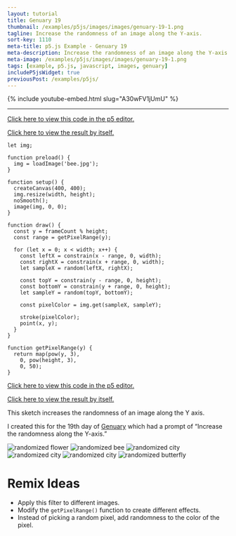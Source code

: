 ```yaml
---
layout: tutorial
title: Genuary 19
thumbnail: /examples/p5js/images/images/genuary-19-1.png
tagline: Increase the randomness of an image along the Y-axis.
sort-key: 1110
meta-title: p5.js Example - Genuary 19
meta-description: Increase the randomness of an image along the Y-axis.
meta-image: /examples/p5js/images/images/genuary-19-1.png
tags: [example, p5.js, javascript, images, genuary]
includeP5jsWidget: true
previousPost: /examples/p5js/
---
```


{% include youtube-embed.html slug="A30wFV1jUmU" %}

---

[Click here to view this code in the p5 editor.](https://editor.p5js.org/KevinWorkman/sketches/nzltqTva0)

[Click here to view the result by itself.](https://editor.p5js.org/KevinWorkman/present/nzltqTva0)

```
let img;

function preload() {
  img = loadImage('bee.jpg');
}

function setup() {
  createCanvas(400, 400);
  img.resize(width, height);
  noSmooth();
  image(img, 0, 0);
}

function draw() {
  const y = frameCount % height;
  const range = getPixelRange(y);

  for (let x = 0; x < width; x++) {
    const leftX = constrain(x - range, 0, width);
    const rightX = constrain(x + range, 0, width);
    let sampleX = random(leftX, rightX);

    const topY = constrain(y - range, 0, height);
    const bottomY = constrain(y + range, 0, height);
    let sampleY = random(topY, bottomY);

    const pixelColor = img.get(sampleX, sampleY);

    stroke(pixelColor);
    point(x, y);
  }
}

function getPixelRange(y) {
  return map(pow(y, 3),
    0, pow(height, 3),
    0, 50);
}
```

[Click here to view this code in the p5 editor.](https://editor.p5js.org/KevinWorkman/sketches/nzltqTva0)

[Click here to view the result by itself.](https://editor.p5js.org/KevinWorkman/present/nzltqTva0)

This sketch increases the randomness of an image along the Y axis.

I created this for the 19th day of [Genuary](https://genuary2021.github.io/) which had a prompt of “Increase the randomness along the Y-axis.”

![randomized flower](/examples/p5js/images/images/genuary-19-2.png)
![randomized bee](/examples/p5js/images/images/genuary-19-3.png)
![randomized city](/examples/p5js/images/images/genuary-19-4.png)
![randomized city](/examples/p5js/images/images/genuary-19-5.png)
![randomized city](/examples/p5js/images/images/genuary-19-6.png)
![randomized butterfly](/examples/p5js/images/images/genuary-19-7.png)

# Remix Ideas

- Apply this filter to different images.
- Modify the `getPixelRange()` function to create different effects.
- Instead of picking a random pixel, add randomness to the color of the pixel.